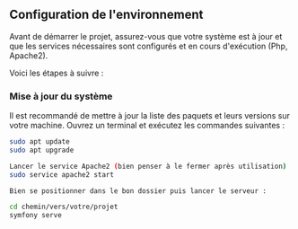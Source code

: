 ## Configuration de l'environnement

Avant de démarrer le projet, assurez-vous que votre système est à jour et que les services nécessaires sont configurés et en cours d'exécution (Php, Apache2).

Voici les étapes à suivre :

### Mise à jour du système

Il est recommandé de mettre à jour la liste des paquets et leurs versions sur votre machine. Ouvrez un terminal et exécutez les commandes suivantes :

```bash
sudo apt update
sudo apt upgrade

Lancer le service Apache2 (bien penser à le fermer après utilisation) : 
sudo service apache2 start

Bien se positionner dans le bon dossier puis lancer le serveur :

cd chemin/vers/votre/projet
symfony serve

